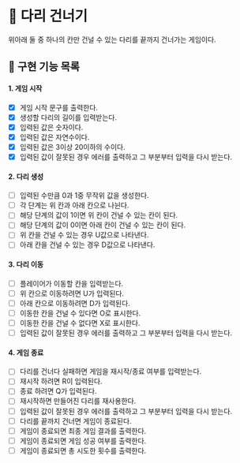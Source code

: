 # 🌉 다리 건너기

위아래 둘 중 하나의 칸만 건널 수 있는 다리를 끝까지 건너가는 게임이다.

## 🎯 구현 기능 목록

#### 1. 게임 시작

- [x] 게임 시작 문구를 출력한다.
- [x] 생성할 다리의 길이를 입력받는다.
- [x] 입력된 값은 숫자이다.
- [x] 입력된 값은 자연수이다.
- [x] 입력된 값은 3이상 20이하의 수이다.
- [x] 입력된 값이 잘못된 경우 에러를 출력하고 그 부분부터 입력을 다시 받는다.

#### 2. 다리 생성

- [ ] 입력된 수만큼 0과 1중 무작위 값을 생성한다.
- [ ] 각 단계는 위 칸과 아래 칸으로 나뉜다.
- [ ] 해당 단계의 값이 1이면 위 칸이 건널 수 있는 칸이 된다.
- [ ] 해당 단계의 값이 0이면 아래 칸이 건널 수 있는 칸이 된다.
- [ ] 위 칸을 건널 수 있는 경우 U값으로 나타낸다.
- [ ] 아래 칸을 건널 수 있는 경우 D값으로 나타낸다.

#### 3. 다리 이동

- [ ] 플레이어가 이동할 칸을 입력받는다.
- [ ] 위 칸으로 이동하려면 U가 입력된다.
- [ ] 아래 칸으로 이동하려면 D가 입력된다.
- [ ] 이동한 칸을 건널 수 있다면 O로 표시한다.
- [ ] 이동한 칸을 건널 수 없다면 X로 표시한다.
- [ ] 입력된 값이 잘못된 경우 에러를 출력하고 그 부분부터 입력을 다시 받는다.

#### 4. 게임 종료

- [ ] 다리를 건너다 실패하면 게임을 재시작/종료 여부를 입력받는다.
- [ ] 재시작 하려면 R이 입력된다.
- [ ] 종료 하려면 Q가 입력된다.
- [ ] 재시작하면 만들어진 다리를 재사용한다.
- [ ] 입력된 값이 잘못된 경우 에러를 출력하고 그 부분부터 입력을 다시 받는다.
- [ ] 다리를 끝까지 건너면 게임이 종료된다.
- [ ] 게임이 종료되면 최종 게임 결과를 출력한다.
- [ ] 게임이 종료되면 게임 성공 여부를 출력한다.
- [ ] 게임이 종료되면 총 시도한 횟수를 출력한다.
